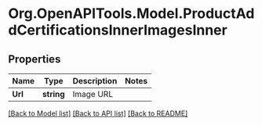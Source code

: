 # Org.OpenAPITools.Model.ProductAddCertificationsInnerImagesInner

## Properties

Name | Type | Description | Notes
------------ | ------------- | ------------- | -------------
**Url** | **string** | Image URL | 

[[Back to Model list]](../README.md#documentation-for-models) [[Back to API list]](../README.md#documentation-for-api-endpoints) [[Back to README]](../README.md)

